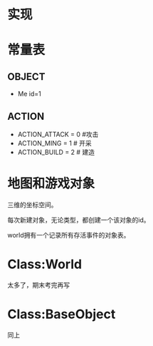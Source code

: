 # 实现

# 常量表
## OBJECT
  - Me id=1
## ACTION
  - ACTION_ATTACK = 0 #攻击
  - ACTION_MING = 1 # 开采
  - ACTION_BUILD = 2 # 建造

# 地图和游戏对象
三维的坐标空间。

每次新建对象，无论类型，都创建一个该对象的id。

world拥有一个记录所有存活事件的对象表。

# Class:World
太多了，期末考完再写
 
# Class:BaseObject

同上